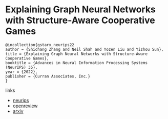 # Explaining Graph Neural Networks with Structure-Aware Cooperative Games

```
@incollection{gstarx_neurips22
author = {Shichang Zhang and Neil Shah and Yozen Liu and Yizhou Sun},
title = {Explaining Graph Neural Networks with Structure-Aware Cooperative Games},
booktitle = {Advances in Neural Information Processing Systems (NeurIPS) 35},
year = {2022},
publisher = {Curran Associates, Inc.}
}
```

links
- [neurips](https://nips.cc/Conferences/2022/Schedule?showEvent=53592)
- [openreview](https://openreview.net/forum?id=Qry8exovcNA)
- [arxiv](https://arxiv.org/abs/2201.12380)
